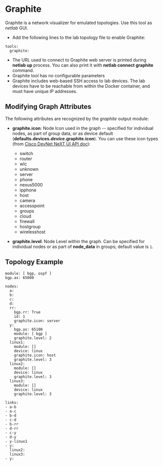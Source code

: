 # Graphite

Graphite is a network visualizer for emulated topologies. Use this tool as _netlab_ GUI.

* Add the following lines to the lab topology file to enable Graphite:

```
tools:
  graphite:
```

* The URL used to connect to Graphite web server is printed during **netlab up** process. You can also print it with **netlab connect graphite** command.
* Graphite tool has no configurable parameters
* Graphite includes web-based SSH access to lab devices. The lab devices have to be reachable from within the Docker container, and must have unique IP addresses. 

## Modifying Graph Attributes

The following attributes are recognized by the *graphite* output module:

* **graphite.icon**: Node Icon used in the graph -- specified for individual nodes, as part of group data, or as device default (**defaults.devices._device_.graphite.icon**). You can use these icon types (from [Cisco DevNet NeXT UI API doc](https://developer.cisco.com/site/neXt/document/api-reference-manual/files/src_js_graphic_svg_Icons.js/#l11)):

  * switch
  * router
  * wlc
  * unknown
  * server
  * phone
  * nexus5000
  * ipphone
  * host
  * camera
  * accesspoint
  * groups
  * cloud
  * firewall
  * hostgroup
  * wirelesshost

* **graphite.level**: Node Level within the graph. Can be specified for individual nodes or as part of **node_data** in groups; default value is `1`.

## Topology Example

```
module: [ bgp, ospf ]
bgp.as: 65000

nodes:
  a:
  b:
  c:
  d:
  rr:
    bgp.rr: True
    id: 1
    graphite.icon: server
  y:
    bgp.as: 65100
    module: [ bgp ]
    graphite.level: 2
  linux1:
    module: []
    device: linux
    graphite.icon: host
    graphite.level: 3
  linux2:
    module: []
    device: linux
    graphite.level: 3
  linux3:
    module: []
    device: linux
    graphite.level: 3

links:
- a-b
- a-c
- b-d
- c-d
- b-rr
- d-rr
- c-y
- d-y
- y-linux1
- y:
  linux2:
  linux3:
- y:
```
